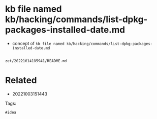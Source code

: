 # kb file named kb/hacking/commands/list-dpkg-packages-installed-date.md

- concept of `kb file named kb/hacking/commands/list-dpkg-packages-installed-date.md`

```
```

` zet/20221014185941/README.md `

# Related

- 20221003151443

Tags:

    #idea
